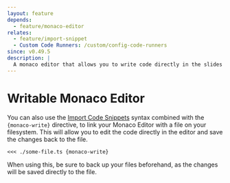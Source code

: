 ```yaml
---
layout: feature
depends:
  - feature/monaco-editor
relates:
  - feature/import-snippet
  - Custom Code Runners: /custom/config-code-runners
since: v0.49.5
description: |
  A monaco editor that allows you to write code directly in the slides and save the changes back to the file.
---
```


# Writable Monaco Editor

You can also use the [Import Code Snippets](#import-code-snippets) syntax combined with the `{monaco-write}` directive, to link your Monaco Editor with a file on your filesystem. This will allow you to edit the code directly in the editor and save the changes back to the file.

```md
<<< ./some-file.ts {monaco-write}
```

When using this, be sure to back up your files beforehand, as the changes will be saved directly to the file.

